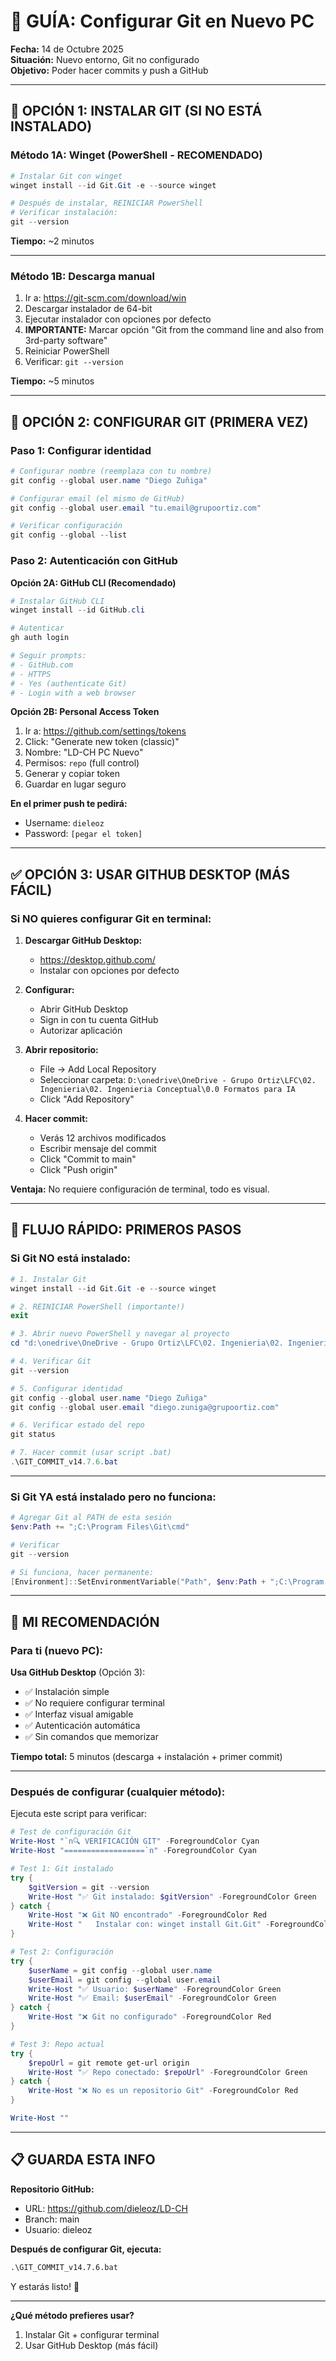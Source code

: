# 🔧 GUÍA: Configurar Git en Nuevo PC

**Fecha:** 14 de Octubre 2025  
**Situación:** Nuevo entorno, Git no configurado  
**Objetivo:** Poder hacer commits y push a GitHub

---

## 🎯 **OPCIÓN 1: INSTALAR GIT (SI NO ESTÁ INSTALADO)**

### **Método 1A: Winget (PowerShell - RECOMENDADO)**

```powershell
# Instalar Git con winget
winget install --id Git.Git -e --source winget

# Después de instalar, REINICIAR PowerShell
# Verificar instalación:
git --version
```

**Tiempo:** ~2 minutos

---

### **Método 1B: Descarga manual**

1. Ir a: https://git-scm.com/download/win
2. Descargar instalador de 64-bit
3. Ejecutar instalador con opciones por defecto
4. **IMPORTANTE:** Marcar opción "Git from the command line and also from 3rd-party software"
5. Reiniciar PowerShell
6. Verificar: `git --version`

**Tiempo:** ~5 minutos

---

## 🔐 **OPCIÓN 2: CONFIGURAR GIT (PRIMERA VEZ)**

### **Paso 1: Configurar identidad**

```powershell
# Configurar nombre (reemplaza con tu nombre)
git config --global user.name "Diego Zuñiga"

# Configurar email (el mismo de GitHub)
git config --global user.email "tu.email@grupoortiz.com"

# Verificar configuración
git config --global --list
```

### **Paso 2: Autenticación con GitHub**

**Opción 2A: GitHub CLI (Recomendado)**

```powershell
# Instalar GitHub CLI
winget install --id GitHub.cli

# Autenticar
gh auth login

# Seguir prompts:
# - GitHub.com
# - HTTPS
# - Yes (authenticate Git)
# - Login with a web browser
```

**Opción 2B: Personal Access Token**

1. Ir a: https://github.com/settings/tokens
2. Click: "Generate new token (classic)"
3. Nombre: "LD-CH PC Nuevo"
4. Permisos: `repo` (full control)
5. Generar y copiar token
6. Guardar en lugar seguro

**En el primer push te pedirá:**
- Username: `dieleoz`
- Password: `[pegar el token]`

---

## ✅ **OPCIÓN 3: USAR GITHUB DESKTOP (MÁS FÁCIL)**

### **Si NO quieres configurar Git en terminal:**

1. **Descargar GitHub Desktop:**
   - https://desktop.github.com/
   - Instalar con opciones por defecto

2. **Configurar:**
   - Abrir GitHub Desktop
   - Sign in con tu cuenta GitHub
   - Autorizar aplicación

3. **Abrir repositorio:**
   - File → Add Local Repository
   - Seleccionar carpeta: `D:\onedrive\OneDrive - Grupo Ortiz\LFC\02. Ingenieria\02. Ingenieria Conceptual\0.0 Formatos para IA`
   - Click "Add Repository"

4. **Hacer commit:**
   - Verás 12 archivos modificados
   - Escribir mensaje del commit
   - Click "Commit to main"
   - Click "Push origin"

**Ventaja:** No requiere configuración de terminal, todo es visual.

---

## 🚀 **FLUJO RÁPIDO: PRIMEROS PASOS**

### **Si Git NO está instalado:**

```powershell
# 1. Instalar Git
winget install --id Git.Git -e --source winget

# 2. REINICIAR PowerShell (importante!)
exit

# 3. Abrir nuevo PowerShell y navegar al proyecto
cd "d:\onedrive\OneDrive - Grupo Ortiz\LFC\02. Ingenieria\02. Ingenieria Conceptual\0.0 Formatos para IA"

# 4. Verificar Git
git --version

# 5. Configurar identidad
git config --global user.name "Diego Zuñiga"
git config --global user.email "diego.zuniga@grupoortiz.com"

# 6. Verificar estado del repo
git status

# 7. Hacer commit (usar script .bat)
.\GIT_COMMIT_v14.7.6.bat
```

---

### **Si Git YA está instalado pero no funciona:**

```powershell
# Agregar Git al PATH de esta sesión
$env:Path += ";C:\Program Files\Git\cmd"

# Verificar
git --version

# Si funciona, hacer permanente:
[Environment]::SetEnvironmentVariable("Path", $env:Path + ";C:\Program Files\Git\cmd", "User")
```

---

## 🎯 **MI RECOMENDACIÓN**

### **Para ti (nuevo PC):**

**Usa GitHub Desktop** (Opción 3):
- ✅ Instalación simple
- ✅ No requiere configurar terminal
- ✅ Interfaz visual amigable
- ✅ Autenticación automática
- ✅ Sin comandos que memorizar

**Tiempo total:** 5 minutos (descarga + instalación + primer commit)

---

### **Después de configurar (cualquier método):**

Ejecuta este script para verificar:

```powershell
# Test de configuración Git
Write-Host "`n🔍 VERIFICACIÓN GIT" -ForegroundColor Cyan
Write-Host "==================`n" -ForegroundColor Cyan

# Test 1: Git instalado
try {
    $gitVersion = git --version
    Write-Host "✅ Git instalado: $gitVersion" -ForegroundColor Green
} catch {
    Write-Host "❌ Git NO encontrado" -ForegroundColor Red
    Write-Host "   Instalar con: winget install Git.Git" -ForegroundColor Yellow
}

# Test 2: Configuración
try {
    $userName = git config --global user.name
    $userEmail = git config --global user.email
    Write-Host "✅ Usuario: $userName" -ForegroundColor Green
    Write-Host "✅ Email: $userEmail" -ForegroundColor Green
} catch {
    Write-Host "❌ Git no configurado" -ForegroundColor Red
}

# Test 3: Repo actual
try {
    $repoUrl = git remote get-url origin
    Write-Host "✅ Repo conectado: $repoUrl" -ForegroundColor Green
} catch {
    Write-Host "❌ No es un repositorio Git" -ForegroundColor Red
}

Write-Host ""
```

---

## 📋 **GUARDA ESTA INFO**

**Repositorio GitHub:**
- URL: https://github.com/dieleoz/LD-CH
- Branch: main
- Usuario: dieleoz

**Después de configurar Git, ejecuta:**
```cmd
.\GIT_COMMIT_v14.7.6.bat
```

Y estarás listo! 🚀

---

**¿Qué método prefieres usar?**
1. Instalar Git + configurar terminal
2. Usar GitHub Desktop (más fácil)

